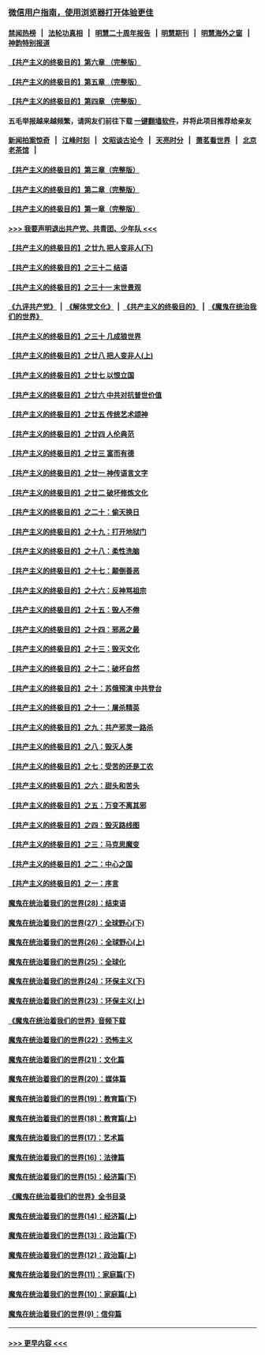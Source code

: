 ### [微信用户指南，使用浏览器打开体验更佳](https://github.com/gfw-breaker/banned-news1/blob/master/indexes/wechat-guide.md?t=0)
#### [禁闻热榜](热点新闻.md?t=0)  &nbsp;&nbsp;|&nbsp;&nbsp; [法轮功真相](https://github.com/gfw-breaker/truth/blob/master/README.md?t=0) &nbsp;&nbsp;|&nbsp;&nbsp; [明慧二十周年报告](https://github.com/gfw-breaker/mh-reports/blob/master/README.md?t=0) &nbsp;&nbsp;|&nbsp;&nbsp;[明慧期刊](https://github.com/gfw-breaker/mh-qikan) &nbsp;&nbsp;|&nbsp;&nbsp; [明慧海外之窗](https://github.com/gfw-breaker/mh-news/blob/master/README.md?t=0) &nbsp;&nbsp;|&nbsp;&nbsp; [神韵特别报道](https://github.com/gfw-breaker/mh-news/blob/master/shenyun.md?t=0)
#### [【共产主义的终极目的】第六章 （完整版）](../pages/nsc422/n11428913.md?t=02120244) 
#### [【共产主义的终极目的】第五章 （完整版）](../pages/nsc422/n11428912.md?t=02120244) 
#### [【共产主义的终极目的】第四章 （完整版）](../pages/nsc422/n11428907.md?t=02120244) 
#### 五毛举报越来越频繁，请网友们前往下载 [一键翻墙软件](https://github.com/gfw-breaker/ssr-accounts)，并将此项目推荐给亲友
#### [新闻拍案惊奇](https://github.com/gfw-breaker/banned-news1/blob/master/pages/link4.md) &nbsp;&nbsp;|&nbsp;&nbsp; [江峰时刻](https://github.com/gfw-breaker/banned-news1/blob/master/pages/link4.md) &nbsp;&nbsp;|&nbsp;&nbsp; [文昭谈古论今](https://github.com/gfw-breaker/banned-news1/blob/master/pages/link4.md) &nbsp;&nbsp;|&nbsp;&nbsp; [天亮时分](https://github.com/gfw-breaker/banned-news1/blob/master/pages/link4.md) &nbsp;&nbsp;|&nbsp;&nbsp; [萧茗看世界](https://github.com/gfw-breaker/banned-news1/blob/master/pages/link4.md) &nbsp;&nbsp;|&nbsp;&nbsp; [北京老茶馆](https://github.com/gfw-breaker/banned-news1/blob/master/pages/link4.md) &nbsp;&nbsp;|&nbsp;&nbsp; 
#### [【共产主义的终极目的】第三章（完整版）](../pages/nsc422/n11428848.md?t=02120244) 
#### [【共产主义的终极目的】第二章（完整版）](../pages/nsc422/n11428831.md?t=02120244) 
#### [【共产主义的终极目的】第一章（完整版）](../pages/nsc422/n11417651.md?t=02120244) 
#### [>>> 我要声明退出共产党、共青团、少年队 <<<](https://github.com/begood0513/goodnews/blob/master/quit/letter.md) 
#### [【共产主义的终极目的】之廿九 把人变非人(下)](../pages/nsc422/n11344140.md?t=02120244) 
#### [【共产主义的终极目的】之三十二 结语](../pages/nsc422/n11360535.md?t=02120244) 
#### [【共产主义的终极目的】之三十一 末世景观](../pages/nsc422/n11351129.md?t=02120244) 
#### [《九评共产党》](https://github.com/begood0513/9ping.md/blob/master/README.md) &nbsp;|&nbsp; [《解体党文化》](../../../../jtdwh.md/blob/master/README.md)  &nbsp;|&nbsp; [《共产主义的终极目的》](../../../../gczydzjmd.md/blob/master/README.md) &nbsp;|&nbsp; [《魔鬼在统治我们的世界》](../../../../mgztzwmdsj.md/blob/master/README.md) 
#### [【共产主义的终极目的】之三十 几成狼世界](../pages/nsc422/n11348280.md?t=02120244) 
#### [【共产主义的终极目的】之廿八 把人变非人(上)](../pages/nsc422/n11340492.md?t=02120244) 
#### [【共产主义的终极目的】之廿七 以恨立国](../pages/nsc422/n11336944.md?t=02120244) 
#### [【共产主义的终极目的】之廿六 中共对抗普世价值](../pages/nsc422/n11324785.md?t=02120244) 
#### [【共产主义的终极目的】之廿五 传统艺术颂神](../pages/nsc422/n11296396.md?t=02120244) 
#### [【共产主义的终极目的】之廿四 人伦典范](../pages/nsc422/n11296397.md?t=02120244) 
#### [【共产主义的终极目的】之廿三 富而有德](../pages/nsc422/n11283598.md?t=02120244) 
#### [【共产主义的终极目的】之廿一 神传语言文字](../pages/nsc422/n11263265.md?t=02120244) 
#### [【共产主义的终极目的】之廿二 破坏修炼文化](../pages/nsc422/n11245728.md?t=02120244) 
#### [【共产主义的终极目的】之二十：偷天换日](../pages/nsc422/n11238846.md?t=02120244) 
#### [【共产主义的终极目的】之十九：打开地狱门](../pages/nsc422/n11206376.md?t=02120244) 
#### [【共产主义的终极目的】之十八：柔性洗脑](../pages/nsc422/n11199994.md?t=02120244) 
#### [【共产主义的终极目的】之十七：颠倒善恶](../pages/nsc422/n11179782.md?t=02120244) 
#### [【共产主义的终极目的】之十六：反神骂祖宗](../pages/nsc422/n11166798.md?t=02120244) 
#### [【共产主义的终极目的】之十五：毁人不倦](../pages/nsc422/n11166792.md?t=02120244) 
#### [【共产主义的终极目的】之十四：邪恶之最](../pages/nsc422/n11150249.md?t=02120244) 
#### [【共产主义的终极目的】之十三：毁灭文化](../pages/nsc422/n11135227.md?t=02120244) 
#### [【共产主义的终极目的】之十二：破坏自然](../pages/nsc422/n11135214.md?t=02120244) 
#### [【共产主义的终极目的】之十：苏俄预演 中共登台](../pages/nsc422/n11118424.md?t=02120244) 
#### [【共产主义的终极目的】之十一：屠杀精英](../pages/nsc422/n11118442.md?t=02120244) 
#### [【共产主义的终极目的】之九：共产邪灵一路杀](../pages/nsc422/n11114139.md?t=02120244) 
#### [【共产主义的终极目的】之八：毁灭人类](../pages/nsc422/n11108503.md?t=02120244) 
#### [【共产主义的终极目的】之七：受苦的还是工农](../pages/nsc422/n11101809.md?t=02120244) 
#### [【共产主义的终极目的】之六：甜头和苦头](../pages/nsc422/n11096971.md?t=02120244) 
#### [【共产主义的终极目的】之五：万变不离其邪](../pages/nsc422/n11091285.md?t=02120244) 
#### [【共产主义的终极目的】之四：毁灭路线图](../pages/nsc422/n11086284.md?t=02120244) 
#### [【共产主义的终极目的】之三：马克思魔变](../pages/nsc422/n11061941.md?t=02120244) 
#### [【共产主义的终极目的】之二：中心之国](../pages/nsc422/n11047728.md?t=02120244) 
#### [【共产主义的终极目的】之一：序言](../pages/nsc422/n11086077.md?t=02120244) 
#### [魔鬼在统治着我们的世界(28)：结束语](../pages/nsc422/n10936246.md?t=02120244) 
#### [魔鬼在统治着我们的世界(27)：全球野心(下)](../pages/nsc422/n10928319.md?t=02120244) 
#### [魔鬼在统治着我们的世界(26)：全球野心(上)](../pages/nsc422/n10900318.md?t=02120244) 
#### [魔鬼在统治着我们的世界(25)：全球化](../pages/nsc422/n10788205.md?t=02120244) 
#### [魔鬼在统治着我们的世界(24)：环保主义(下)](../pages/nsc422/n10695307.md?t=02120244) 
#### [魔鬼在统治着我们的世界(23)：环保主义(上)](../pages/nsc422/n10688613.md?t=02120244) 
#### [《魔鬼在统治着我们的世界》音频下载](../pages/nsc422/n10635553.md?t=02120244) 
#### [魔鬼在统治着我们的世界(22)：恐怖主义](../pages/nsc422/n10614727.md?t=02120244) 
#### [魔鬼在统治着我们的世界(21)：文化篇](../pages/nsc422/n10597706.md?t=02120244) 
#### [魔鬼在统治着我们的世界(20)：媒体篇](../pages/nsc422/n10586579.md?t=02120244) 
#### [魔鬼在统治着我们的世界(19)：教育篇(下)](../pages/nsc422/n10564808.md?t=02120244) 
#### [魔鬼在统治着我们的世界(18)：教育篇(上)](../pages/nsc422/n10526970.md?t=02120244) 
#### [魔鬼在统治着我们的世界(17)：艺术篇](../pages/nsc422/n10499093.md?t=02120244) 
#### [魔鬼在统治着我们的世界(16)：法律篇](../pages/nsc422/n10485969.md?t=02120244) 
#### [魔鬼在统治着我们的世界(15)：经济篇(下)](../pages/nsc422/n10469975.md?t=02120244) 
#### [《魔鬼在统治着我们的世界》全书目录](../pages/nsc422/n10464261.md?t=02120244) 
#### [魔鬼在统治着我们的世界(14)：经济篇(上)](../pages/nsc422/n10457370.md?t=02120244) 
#### [魔鬼在统治着我们的世界(13)：政治篇(下)](../pages/nsc422/n10448270.md?t=02120244) 
#### [魔鬼在统治着我们的世界(12)：政治篇(上)](../pages/nsc422/n10444576.md?t=02120244) 
#### [魔鬼在统治着我们的世界(11)：家庭篇(下)](../pages/nsc422/n10440961.md?t=02120244) 
#### [魔鬼在统治着我们的世界(10)：家庭篇(上)](../pages/nsc422/n10435448.md?t=02120244) 
#### [魔鬼在统治着我们的世界(9)：信仰篇](../pages/nsc422/n10432159.md?t=02120244) 

----
#### [ >>> 更早内容 <<< ](../indexes/nsc422-earlier.md)

